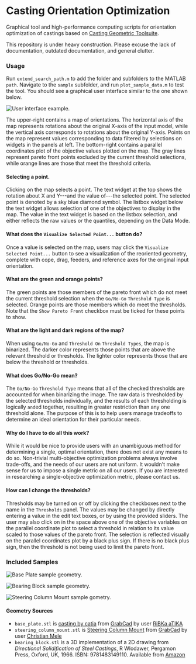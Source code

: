 # Casting Orientation Optimization

Graphical tool and high-performance computing scripts for orientation optimization of castings based on [Casting Geometric Toolsuite](https://github.com/wwarriner/casting_geometric_toolsuite).

This repository is under heavy construction. Please excuse the lack of documentation, outdated documentation, and general clutter.

### Usage

Run `extend_search_path.m` to add the folder and subfolders to the MATLAB `path`. Navigate to the `sample` subfolder, and run `plot_sample_data.m` to test the tool. You should see a graphical user interface similar to the one shown below.

![User interface example.](https://github.com/wwarriner/casting_orientation_optimization/blob/master/doc/img/tool_demo.png)

The upper-right contains a map of orientations. The horizontal axis of the map represents rotations about the original X-axis of the input model, while the vertical axis corresponds to rotations about the original Y-axis. Points on the map represent values corresponding to data filtered by selections on widgets in the panels at left. The bottom-right contains a parallel coordinates plot of the objective values plotted on the map. The gray lines represent pareto front points excluded by the current threshold selections, while orange lines are those that meet the threshold criteria.

#### Selecting a point.

Clicking on the map selects a point. The text widget at the top shows the rotation about X and Y---and the value of---the selected point. The selected point is denoted by a sky blue diamond symbol. The listbox widget below the text widget allows selection of one of the objectives to display in the map. The value in the text widget is based on the listbox selection, and either reflects the raw values or the quantiles, depending on the Data Mode.

#### What does the `Visualize Selected Point...` button do?

Once a value is selected on the map, users may click the `Visualize Selected Point...` button to see a visualization of the reoriented geometry, complete with cope, drag, feeders, and reference axes for the original input orientation.

#### What are the green and orange points?

The green points are those members of the pareto front which do not meet the current threshold selection when the `Go/No-Go` `Threshold Type` is selected. Orange points are those members which do meet the thresholds. Note that the `Show Pareto Front` checkbox must be ticked for these points to show.

#### What are the light and dark regions of the map?

When using `Go/No-Go` and `Threshold On` `Threshold Types`, the map is binarized. The darker color represents those points that are above the relevant threshold or thresholds. The lighter color represents those that are below the threshold or thresholds.

#### What does Go/No-Go mean?

The `Go/No-Go` `Threshold Type` means that all of the checked thresholds are accounted for when binarizing the image. The raw data is thresholded by the selected thresholds individually, and the results of each thresholding is logically `and`ed together, resulting in greater restriction than any one threshold alone. The purpose of this is to help users manage tradeoffs to determine an ideal orientation for their particular needs.

#### Why do I have to do all this work?

While it would be nice to provide users with an unambiguous method for determining a single, optimal orientation, there does not exist any means to do so. Non-trivial multi-objective optimization problems always involve trade-offs, and the needs of our users are not uniform. It wouldn't make sense for us to impose a single metric on all our users. If you are interested in researching a single-objective optimization metric, please contact us.

#### How can I change the thresholds?

Thresholds may be turned on or off by clicking the checkboxes next to the name in the `Thresholds` panel. The values may be changed by directly entering a value in the edit text boxes, or by using the provided sliders. The user may also click on in the space above one of the objective variables on the parallel coordinate plot to select a threshold in relation to its value scaled to those values of the pareto front. The selection is reflected visually on the parallel coordinates plot by a black plus sign. If there is no black plus sign, then the threshold is not being used to limit the pareto front.

### Included Samples

![Base Plate sample geometry.](https://github.com/wwarriner/casting_orientation_optimization/blob/master/doc/img/base_plate.png)

![Bearing Block sample geometry.](https://github.com/wwarriner/casting_orientation_optimization/blob/master/doc/img/bearing_block.png)

![Steering Column Mount sample gometry.](https://github.com/wwarriner/casting_orientation_optimization/blob/master/doc/img/steering_column_mount.png)

#### Geometry Sources

- `base_plate.stl` is [casting by catia](https://grabcad.com/library/casting-by-catia-1) from [GrabCad](www.grabcad.com) by user [RiBKa aTIKA](https://grabcad.com/ribka.atika-1)
- `steering_column_mount.stl` is [Steering Column Mount](https://grabcad.com/library/steering-column-mount-1) from [GrabCad](www.grabcad.com) by user [Christian Mele](https://grabcad.com/christian.mele-1)
- `bearing_block.stl` is a 3D implementation of a 2D drawing from _Directional Solidification of Steel Castings_, R Wlodawer, Pergamon Press, Oxford, UK, 1966. ISBN: 9781483149110. Available from [Amazon](http://a.co/d/3Lwgh1f)
